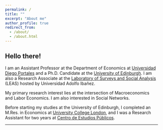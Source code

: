 ```yaml
---
permalink: /
title: ""
excerpt: "About me"
author_profile: true
redirect_from: 
  - /about/
  - /about.html
---
```

## Hello there!

I am an Assistant Professor at the Department of Economics at <a href="https://economia.udp.cl/"> Universidad Diego Portales</a> and a Ph.D. Candidate at the <a href="https://www.ed.ac.uk/economics"> University of Edinburgh</a>. I am also a Research Associate at the <a href="https://leas.uai.cl/">Laboratory of Surveys and Social Analysis</a> (LEAS) hosted by Universidad Adolfo Ibañez.

My primary research interest lies at the intersection of Macroeconomics and Labor Economics. I am also interested in Social Networks.

Before starting my studies at the University of Edinburgh, I completed an M.Res. in Economics at <a href="https://www.ucl.ac.uk/economics/ucl-department-economics"> University College London</a>, and I was a Research Assistant for two years at <a href="https://www.cepchile.cl/"> Centro de Estudios Públicos</a>.

<hr>

<p id="quote" style="font-style: italic; text-align: center; margin-top: 20px;"></p>

<script>
  const quotes = [
    "“Economics is the Queen of social sciences, the oldest of the arts, and the newest of the sciences” – Paul Samuelson",
    "“I set out to become the greatest lover in Vienna, the greatest horseman in Austria, and the greatest economist in the world. Alas, for the illusions of youth: as a horseman, I was never really first-rate” – Joseph Schumpeter",
    "“If God had meant there to be more than two factors of production, He would have made it easier for us to draw three-dimensional diagrams” – Robert Solow",
    "“But nobody can be a great economist who is only an economist—and I am even tempted to add that the economist who is only an economist is likely to become a nuisance if not a positive danger” – Friedrich Hayek",
    "“The ideas of economists and political philosophers, both when they are right and when they are wrong are more powerful than is commonly understood. Indeed, the world is ruled by little else” – John Maynard Keynes",
    "“I believe economists put decimal points in their forecasts to show they have sense of humor” – William Gilmore Simms",
    "“People of the same trade seldom meet together, even for merriment and diversion, but the conversation ends in a conspiracy against the public, or in some contrivance to raise prices” – Adam Smith",
    "“TIn mathematics you don't understand things. You just get used to them” – John von Neumann",
    "“We are all Keynesians now” – Milton Friedman",
    "“Economics is extremely useful as a form of employment for economists.” – John Kenneth Galbraith",
    "“The hardest thing in the world to understand is the income tax” – Albert Einstein",
    "“The purpose of studying economics is not to acquire a set of ready-made answers to economic questions, but to learn how to avoid being deceived by economists” – Joan Robinson",
    "“If people do not believe that mathematics is simple, it is only because they do not realize how complicated life is” – John von Neumann",
  ];

  const randomQuote = quotes[Math.floor(Math.random() * quotes.length)];
  document.getElementById("quote").textContent = randomQuote;
</script>
